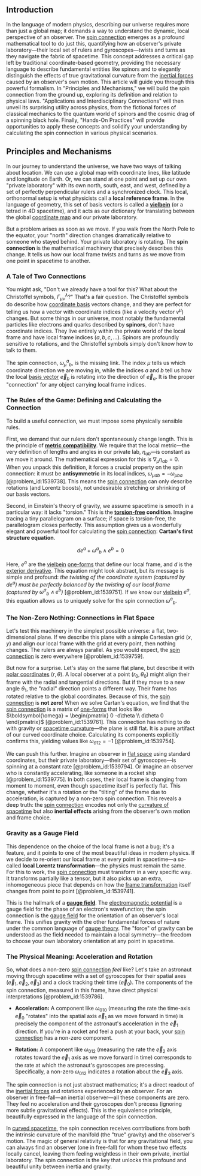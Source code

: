 ## Introduction
In the language of modern physics, describing our universe requires more than just a global map; it demands a way to understand the dynamic, local perspective of an observer. The [spin connection](@article_id:161251) emerges as a profound mathematical tool to do just this, quantifying how an observer's private laboratory—their local set of rulers and gyroscopes—twists and turns as they navigate the fabric of spacetime. This concept addresses a critical gap left by traditional coordinate-based geometry, providing the necessary language to describe fundamental entities like spinors and to elegantly distinguish the effects of true gravitational curvature from the [inertial forces](@article_id:168610) caused by an observer's own motion. This article will guide you through this powerful formalism. In "Principles and Mechanisms," we will build the spin connection from the ground up, exploring its definition and relation to physical laws. "Applications and Interdisciplinary Connections" will then unveil its surprising utility across physics, from the fictional forces of classical mechanics to the quantum world of spinors and the cosmic drag of a spinning black hole. Finally, "Hands-On Practices" will provide opportunities to apply these concepts and solidify your understanding by calculating the spin connection in various physical scenarios.

## Principles and Mechanisms

In our journey to understand the universe, we have two ways of talking about location. We can use a global map with coordinate lines, like latitude and longitude on Earth. Or, we can stand at one point and set up our own "private laboratory" with its own north, south, east, and west, defined by a set of perfectly perpendicular rulers and a synchronized clock. This local, orthonormal setup is what physicists call a **local reference frame**. In the language of geometry, this set of basis vectors is called a **[vielbein](@article_id:160083)** (or a tetrad in 4D spacetime), and it acts as our dictionary for translating between the global [coordinate map](@article_id:154051) and our private laboratory.

But a problem arises as soon as we move. If you walk from the North Pole to the equator, your "north" direction changes dramatically relative to someone who stayed behind. Your private laboratory is rotating. The **spin connection** is the mathematical machinery that precisely describes this change. It tells us how our local frame twists and turns as we move from one point in spacetime to another.

### A Tale of Two Connections

You might ask, "Don't we already have a tool for this? What about the Christoffel symbols, $\Gamma^\lambda_{\mu\nu}$?" That's a fair question. The Christoffel symbols do describe how [coordinate basis](@article_id:269655) vectors change, and they are perfect for telling us how a vector with coordinate indices (like a velocity vector $v^\mu$) changes. But some things in our universe, most notably the fundamental particles like electrons and quarks described by **spinors**, don't have coordinate indices. They live entirely within the private world of the local frame and have local frame indices ($a, b, c, ...$). Spinors are profoundly sensitive to rotations, and the Christoffel symbols simply don't know how to talk to them.

The spin connection, $\omega_\mu{}^a{}_b$, is the missing link. The index $\mu$ tells us which coordinate direction we are moving in, while the indices $a$ and $b$ tell us how the local [basis vector](@article_id:199052) $\vec{e}_b$ is rotating into the direction of $\vec{e}_a$. It is the proper "connection" for any object carrying local frame indices.

### The Rules of the Game: Defining and Calculating the Connection

To build a useful connection, we must impose some physically sensible rules.

First, we demand that our rulers don't spontaneously change length. This is the principle of **[metric compatibility](@article_id:265416)**. We require that the local metric—the very definition of lengths and angles in our private lab, $\eta_{ab}$—is constant as we move it around. The mathematical expression for this is $\nabla_\mu \eta_{ab} = 0$. When you unpack this definition, it forces a crucial property on the spin connection: it must be **antisymmetric** in its local indices, $\omega_{\mu ab} = -\omega_{\mu ba}$ [@problem_id:1539738]. This means the [spin connection](@article_id:161251) can only describe rotations (and Lorentz boosts), not undesirable stretching or shrinking of our basis vectors.

Second, in Einstein's theory of gravity, we assume spacetime is smooth in a particular way: it lacks "torsion." This is the **[torsion-free](@article_id:161170) condition**. Imagine tracing a tiny parallelogram on a surface; if space is torsion-free, the parallelogram closes perfectly. This assumption gives us a wonderfully elegant and powerful tool for calculating the [spin connection](@article_id:161251): **Cartan's first structure equation**.

$$de^a + \omega^a{}_b \wedge e^b = 0$$

Here, $e^a$ are the [vielbein](@article_id:160083) [one-forms](@article_id:269898) that define our local frame, and $d$ is the [exterior derivative](@article_id:161406). This equation might look abstract, but its message is simple and profound: *the twisting of the coordinate system (captured by $de^a$) must be perfectly balanced by the twisting of our local frame (captured by $\omega^a{}_b \wedge e^b$)* [@problem_id:1539751]. If we know our [vielbein](@article_id:160083) $e^a$, this equation allows us to uniquely solve for the spin connection $\omega^a{}_b$.

### The Non-Zero Nothing: Connections in Flat Space

Let's test this machinery in the simplest possible universe: a flat, two-dimensional plane. If we describe this plane with a simple Cartesian grid $(x, y)$ and align our local frame with the grid at every point, then nothing changes. The rulers are always parallel. As you would expect, the [spin connection](@article_id:161251) is zero everywhere [@problem_id:1539759].

But now for a surprise. Let's stay on the same flat plane, but describe it with [polar coordinates](@article_id:158931) $(r, \theta)$. A local observer at a point $(r_0, \theta_0)$ might align their frame with the radial and tangential directions. But if they move to a new angle $\theta_1$, the "radial" direction points a different way. Their frame has rotated relative to the global coordinates. Because of this, the [spin connection](@article_id:161251) is **not zero**! When we solve Cartan's equation, we find that the [spin connection](@article_id:161251) is a matrix of [one-forms](@article_id:269898) that looks like $\boldsymbol{\omega} = \begin{pmatrix} 0  -d\theta \\ d\theta  0 \end{pmatrix}$ [@problem_id:1539761]. This connection has nothing to do with gravity or [spacetime curvature](@article_id:160597)—the plane is still flat. It is a pure artifact of our curved coordinate choice. Calculating its components explicitly confirms this, yielding values like $\omega_{\theta 1 2} = -1$ [@problem_id:1539754].

We can push this further. Imagine an observer in [flat space](@article_id:204124) using standard coordinates, but their private laboratory—their set of gyroscopes—is spinning at a constant rate [@problem_id:1539794]. Or imagine an observer who is constantly accelerating, like someone in a rocket ship [@problem_id:1539775]. In both cases, their local frame is changing from moment to moment, even though spacetime itself is perfectly flat. This change, whether it's a rotation or the "tilting" of the frame due to acceleration, is captured by a non-zero spin connection. This reveals a deep truth: the [spin connection](@article_id:161251) encodes not only the [curvature of spacetime](@article_id:188986) but also **inertial effects** arising from the observer's own motion and frame choice.

### Gravity as a Gauge Field

This dependence on the choice of the local frame is not a bug; it's a feature, and it points to one of the most beautiful ideas in modern physics. If we decide to re-orient our local frame at every point in spacetime—a so-called **local Lorentz transformation**—the physics must remain the same. For this to work, the [spin connection](@article_id:161251) must transform in a very specific way. It transforms partially like a tensor, but it also picks up an extra, inhomogeneous piece that depends on how the [frame transformation](@article_id:160441) itself changes from point to point [@problem_id:1539741].

This is the hallmark of a **[gauge field](@article_id:192560)**. The [electromagnetic potential](@article_id:264322) is a gauge field for the phase of an electron's wavefunction; the spin connection is the [gauge field](@article_id:192560) for the orientation of an observer's local frame. This unifies gravity with the other fundamental forces of nature under the common language of [gauge theory](@article_id:142498). The "force" of gravity can be understood as the field needed to maintain a local symmetry—the freedom to choose your own laboratory orientation at any point in spacetime.

### The Physical Meaning: Acceleration and Rotation

So, what does a non-zero [spin connection](@article_id:161251) *feel* like? Let's take an astronaut moving through spacetime with a set of gyroscopes for their spatial axes ($\vec{e}_1, \vec{e}_2, \vec{e}_3$) and a clock tracking their time ($\vec{e}_0$). The components of the spin connection, measured in this frame, have direct physical interpretations [@problem_id:1539786].

*   **Acceleration:** A component like $\omega_{010}$ (measuring the rate the time-axis $\vec{e}_0$ "rotates" into the spatial axis $\vec{e}_1$ as we move forward in time) is precisely the component of the astronaut's acceleration in the $\vec{e}_1$ direction. If you're in a rocket and feel a push at your back, your [spin connection](@article_id:161251) has a non-zero component.

*   **Rotation:** A component like $\omega_{012}$ (measuring the rate the $\vec{e}_2$ axis rotates toward the $\vec{e}_1$ axis as we move forward in time) corresponds to the rate at which the astronaut's gyroscopes are precessing. Specifically, a non-zero $\omega_{012}$ indicates a rotation about the $\vec{e}_3$ axis.

The spin connection is not just abstract mathematics; it's a direct readout of the [inertial forces](@article_id:168610) and rotations experienced by an observer. For an observer in free-fall—an inertial observer—all these components are zero. They feel no acceleration and their gyroscopes don't precess (ignoring more subtle gravitational effects). This is the equivalence principle, beautifully expressed in the language of the spin connection.

In [curved spacetime](@article_id:184444), the spin connection receives contributions from both the intrinsic curvature of the manifold (the "true" gravity) and the observer's motion. The magic of general relativity is that for any gravitational field, you can always find an observer (one in free-fall) for whom these two effects locally cancel, leaving them feeling weightless in their own private, inertial laboratory. The spin connection is the key that unlocks this profound and beautiful unity between inertia and gravity.